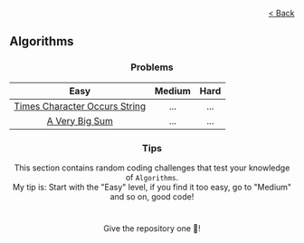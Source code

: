[<p align="right">< Back</p>](../../README.md)

<h2>Algorithms</h2>

<h3 align="center">Problems</h3>

<div align="center">

| Easy 	| Medium 	| Hard 	|
|:---:	|:---:	|:---:	|
| [Times Character Occurs String](./times-character-occurs-string/problem.md)	| ... 	| ... 	|
| [A Very Big Sum](./a-very-big-sum/problem.md) 	| ... 	| ... 	|

</div>

<h3 align="center">Tips</h3>

<p align="center">This section contains random coding challenges that test your knowledge of <code>Algorithms</code>.<br> My tip is: Start with the "Easy" level, if you find it too easy, go to "Medium" and so on, good code!</p>

#

<p align="center">Give the repository one 🌟!<p>
